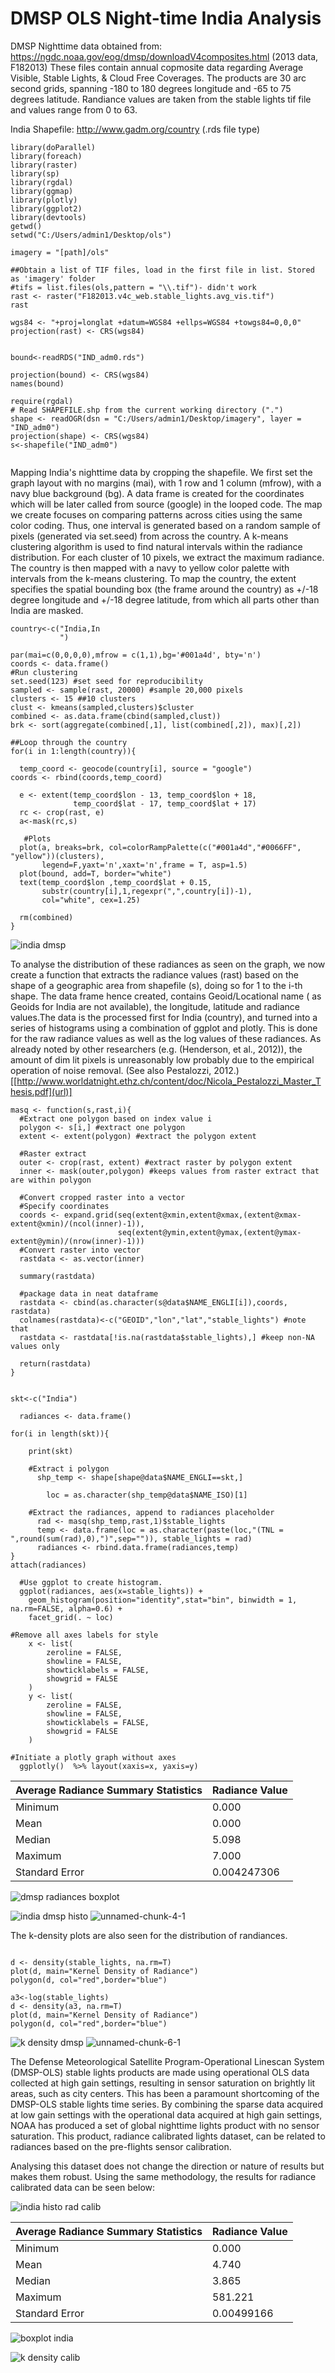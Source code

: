 # DMSP OLS Night-time India Analysis

DMSP Nighttime data obtained from: https://ngdc.noaa.gov/eog/dmsp/downloadV4composites.html (2013 data, F182013) These files contain annual copmosite data regarding Average Visible, Stable Lights, & Cloud Free Coverages. The products are 30 arc second grids, spanning -180 to 180 degrees longitude and -65 to 75 degrees latitude. Randiance values are taken from the stable lights tif file and values range from 0 to 63.


India Shapefile: http://www.gadm.org/country (.rds file type)


```{r}
library(doParallel)
library(foreach)
library(raster)
library(sp)
library(rgdal)
library(ggmap)
library(plotly)
library(ggplot2)
library(devtools)
getwd()
setwd("C:/Users/admin1/Desktop/ols")

imagery = "[path]/ols"

##Obtain a list of TIF files, load in the first file in list. Stored as 'imagery' folder
#tifs = list.files(ols,pattern = "\\.tif")- didn't work
rast <- raster("F182013.v4c_web.stable_lights.avg_vis.tif")
rast

wgs84 <- "+proj=longlat +datum=WGS84 +ellps=WGS84 +towgs84=0,0,0"
projection(rast) <- CRS(wgs84)
 
      
bound<-readRDS("IND_adm0.rds")

projection(bound) <- CRS(wgs84)
names(bound)

require(rgdal)
# Read SHAPEFILE.shp from the current working directory (".")
shape <- readOGR(dsn = "C:/Users/admin1/Desktop/imagery", layer = "IND_adm0")
projection(shape) <- CRS(wgs84)
s<-shapefile("IND_adm0")


```
Mapping India's nighttime data by cropping the shapefile. We first set the graph layout with no margins (mai), with 1 row and 1 column (mfrow), with a navy blue background (bg). A data frame is created for the coordinates which will be later called from source (google) in the looped code. The map we create focuses on comparing patterns across cities using the same color coding. Thus, one interval is generated based on a random sample of pixels (generated via set.seed) from across the country. A k-means clustering algorithm is used to find natural intervals within the radiance distribution. For each cluster of 10 pixels, we extract the maximum radiance. The country is then mapped with a navy to yellow color palette with intervals from the k-means clustering. To map the country, the extent specifies the spatial bounding box (the frame around the country) as +/-18 degree longitude and +/-18 degree latitude, from which all parts other than India are masked.
```{r}
country<-c("India,In
           ")

par(mai=c(0,0,0,0),mfrow = c(1,1),bg='#001a4d', bty='n')
coords <- data.frame()
#Run clustering
set.seed(123) #set seed for reproducibility
sampled <- sample(rast, 20000) #sample 20,000 pixels
clusters <- 15 ##10 clusters
clust <- kmeans(sampled,clusters)$cluster
combined <- as.data.frame(cbind(sampled,clust))
brk <- sort(aggregate(combined[,1], list(combined[,2]), max)[,2])

##Loop through the country
for(i in 1:length(country)){
  
  temp_coord <- geocode(country[i], source = "google")
coords <- rbind(coords,temp_coord)
   
  e <- extent(temp_coord$lon - 13, temp_coord$lon + 18,
              temp_coord$lat - 17, temp_coord$lat + 17)
  rc <- crop(rast, e)    
  a<-mask(rc,s)
  
   #Plots
  plot(a, breaks=brk, col=colorRampPalette(c("#001a4d","#0066FF", "yellow"))(clusters), 
       legend=F,yaxt='n',xaxt='n',frame = T, asp=1.5)
  plot(bound, add=T, border="white")
  text(temp_coord$lon ,temp_coord$lat + 0.15,
       substr(country[i],1,regexpr(",",country[i])-1), 
       col="white", cex=1.25)
  
  rm(combined)
}

```
![india dmsp](https://user-images.githubusercontent.com/31407895/30690196-00bc6740-9ee1-11e7-9e65-b5c890f143f6.png)

To analyse the distribution of these radiances as seen on the graph, we now create a function that extracts the radiance values (rast) based on the shape of a geographic area from shapefile (s), doing so for 1 to the i-th shape. The data frame hence created, contains Geoid/Locational name ( as Geoids for India are not available), the longitude, latitude and radiance values.The data is the processed first for India (country), and turned into a series of histograms using a combination of ggplot and plotly. This is done for the raw radiance values as well as the log values of these radiances. As already noted by other researchers (e.g. (Henderson, et al., 2012)), the amount of dim lit pixels is unreasonably low probably due to the empirical operation of noise removal. (See also  Pestalozzi, 2012.)
[[http://www.worldatnight.ethz.ch/content/doc/Nicola_Pestalozzi_Master_Thesis.pdf](url)]

```{r}
masq <- function(s,rast,i){
  #Extract one polygon based on index value i
  polygon <- s[i,] #extract one polygon
  extent <- extent(polygon) #extract the polygon extent 
  
  #Raster extract
  outer <- crop(rast, extent) #extract raster by polygon extent
  inner <- mask(outer,polygon) #keeps values from raster extract that are within polygon
  
  #Convert cropped raster into a vector
  #Specify coordinates
  coords <- expand.grid(seq(extent@xmin,extent@xmax,(extent@xmax-extent@xmin)/(ncol(inner)-1)),
                        seq(extent@ymin,extent@ymax,(extent@ymax-extent@ymin)/(nrow(inner)-1)))
  #Convert raster into vector
  rastdata <- as.vector(inner)
  
  summary(rastdata)
  
  #package data in neat dataframe
  rastdata <- cbind(as.character(s@data$NAME_ENGLI[i]),coords, rastdata) 
  colnames(rastdata)<-c("GEOID","lon","lat","stable_lights") #note that 
  rastdata <- rastdata[!is.na(rastdata$stable_lights),] #keep non-NA values only
  
  return(rastdata)
}


skt<-c("India")

  radiances <- data.frame() 
 
for(i in length(skt)){
  
    print(skt)
    
    #Extract i polygon
      shp_temp <- shape[shape@data$NAME_ENGLI==skt,]
    
        loc = as.character(shp_temp@data$NAME_ISO)[1]
    
    #Extract the radiances, append to radiances placeholder
      rad <- masq(shp_temp,rast,1)$stable_lights 
      temp <- data.frame(loc = as.character(paste(loc,"(TNL = ",round(sum(rad),0),")",sep="")), stable_lights = rad) 
      radiances <- rbind.data.frame(radiances,temp)
}
attach(radiances)  
  
  #Use ggplot to create histogram.
  ggplot(radiances, aes(x=stable_lights)) +
    geom_histogram(position="identity",stat="bin", binwidth = 1, na.rm=FALSE, alpha=0.6) +
    facet_grid(. ~ loc)

#Remove all axes labels for style
    x <- list(
        zeroline = FALSE,
        showline = FALSE,
        showticklabels = FALSE,
        showgrid = FALSE
    )
    y <- list(
        zeroline = FALSE,
        showline = FALSE,
        showticklabels = FALSE,
        showgrid = FALSE
    ) 
    
#Initiate a plotly graph without axes
  ggplotly()  %>% layout(xaxis=x, yaxis=y)

```
|Average Radiance Summary Statistics|Radiance Value|
|-----------------------------------|--------------|
|Minimum  |	0.000|
|Mean    	| 0.000|
|Median   |	5.098|
|Maximum	 | 7.000|
|Standard Error| 0.004247306|

![dmsp radiances boxplot](https://user-images.githubusercontent.com/31407895/31212027-6df3da34-a9bb-11e7-9039-f43b1d89c295.png)

![india dmsp histo](https://user-images.githubusercontent.com/31407895/30690236-1e013cea-9ee1-11e7-92b8-334a088006fd.png)
![unnamed-chunk-4-1](https://user-images.githubusercontent.com/31407895/30690316-62a59bc0-9ee1-11e7-9cab-1ed75d34ffac.png)

The k-density plots are also seen for the distribution of randiances.
```{r}

d <- density(stable_lights, na.rm=T)
plot(d, main="Kernel Density of Radiance")
polygon(d, col="red",border="blue")
```
```{r}
a3<-log(stable_lights)
d <- density(a3, na.rm=T)
plot(d, main="Kernel Density of Radiance")
polygon(d, col="red",border="blue")
``````
![k density dmsp](https://user-images.githubusercontent.com/31407895/30690288-4b9fed72-9ee1-11e7-8d0e-919ac9449a64.png)
![unnamed-chunk-6-1](https://user-images.githubusercontent.com/31407895/30690348-8343fef8-9ee1-11e7-9cf6-2830bd9b4c75.png)

The Defense Meteorological Satellite Program-Operational Linescan System (DMSP-OLS) stable lights products are made using operational OLS data collected at high gain settings, resulting in sensor saturation on brightly lit areas, such as city centers. This has been a paramount shortcoming of the DMSP-OLS stable lights time series. By combining the sparse data acquired at low gain settings with the operational data acquired at high gain settings, NOAA has produced a set of global nighttime lights product with no sensor saturation. This product, radiance calibrated lights dataset, can be related to radiances based on the pre-flights sensor calibration.

Analysing this dataset does not change the direction or nature of results but makes them robust. Using the same methodology, the results for radiance calibrated data can be seen below:

![india histo rad calib](https://user-images.githubusercontent.com/31407895/31481365-803cec78-af40-11e7-9ee2-c0ff361925db.png)

|Average Radiance Summary Statistics|Radiance Value|
|-----------------------------------|--------------|
|Minimum  |	0.000|
|Mean    	| 4.740|
|Median   |	3.865|
|Maximum	 |581.221|
|Standard Error| 0.00499166|

![boxplot india](https://user-images.githubusercontent.com/31407895/31481819-ff49325e-af42-11e7-8ccb-0b380b859a7a.png)

![k density calib](https://user-images.githubusercontent.com/31407895/31481847-1da8c23c-af43-11e7-9e37-d3d07d0e42b5.png)



